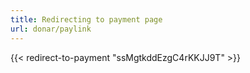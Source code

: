 ```yaml
---
title: Redirecting to payment page
url: donar/paylink
---
```

{{< redirect-to-payment "ssMgtkddEzgC4rKKJJ9T" >}}
